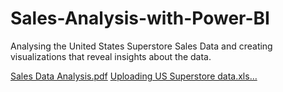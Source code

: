 # Sales-Analysis-with-Power-BI
Analysing the United States Superstore Sales Data and creating visualizations that reveal insights about the data.

[Sales Data Analysis.pdf](https://github.com/Celestine10/Sales-Analysis-with-Power-BI/files/8598932/Sales.Data.Analysis.pdf)
[Uploading US Superstore data.xls…]()
